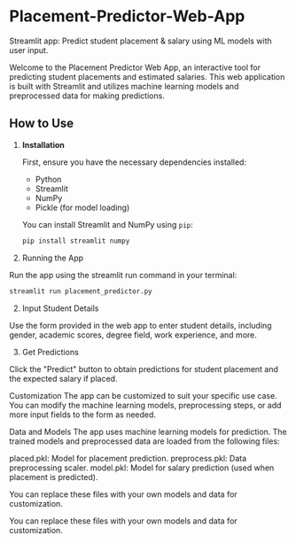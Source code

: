 # Placement-Predictor-Web-App
Streamlit app: Predict student placement &amp; salary using ML models with user input.

Welcome to the Placement Predictor Web App, an interactive tool for predicting student placements and estimated salaries. This web application is built with Streamlit and utilizes machine learning models and preprocessed data for making predictions.

## How to Use

1. **Installation**

   First, ensure you have the necessary dependencies installed:

   - Python
   - Streamlit
   - NumPy
   - Pickle (for model loading)

   You can install Streamlit and NumPy using `pip`:

   ```bash
   pip install streamlit numpy
    ```
1. Running the App

Run the app using the streamlit run command in your terminal:
```bash
streamlit run placement_predictor.py
```
2. Input Student Details

Use the form provided in the web app to enter student details, including gender, academic scores, degree field, work experience, and more.

3. Get Predictions

Click the "Predict" button to obtain predictions for student placement and the expected salary if placed.

Customization
The app can be customized to suit your specific use case. You can modify the machine learning models, preprocessing steps, or add more input fields to the form as needed.

Data and Models
The app uses machine learning models for prediction. The trained models and preprocessed data are loaded from the following files:

placed.pkl: Model for placement prediction.
preprocess.pkl: Data preprocessing scaler.
model.pkl: Model for salary prediction (used when placement is predicted).

You can replace these files with your own models and data for customization.

You can replace these files with your own models and data for customization.
